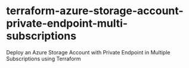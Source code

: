 # terraform-azure-storage-account-private-endpoint-multi-subscriptions
Deploy an Azure Storage Account with Private Endpoint in Multiple Subscriptions using Terraform
